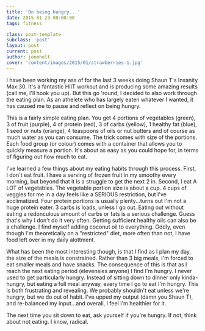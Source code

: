 ```yaml
---
title: 'On being hungry...'
date: 2015-01-23 00:00:00 
tags: fitness

class: post-template
subclass: 'post'
layout: post
current: post
author: jonmholt
cover: 'content/images/2015/01/strawberries-1.jpg'
---
```


I have been working my ass of for the last 3 weeks doing Shaun T's Insanity Max:30.  It's a fantastic HIIT workout and is producing some amazing results (call me, I'll hook you up).  But this go 'round, I decided to also work through the eating plan.  As an athelete who has largely eaten whatever I wanted, it has caused me to pause and reflect on being hungry.

This is a fairly simple eating plan.  You get 4 portions of vegetables (green), 3 of fruit (purple), 4 of protein (red), 3 of carbs (yellow), 1 healthy fat (blue), 1 seed or nuts (orange), 4 teaspoons of oils or nut butters and of course as much water as you can consume.  The trick comes with size of the portions.  Each food group (or colour) comes with a container that allows you to quickly measure a portion.  It's about as easy as you could hope for, in terms of figuring out how much to eat.

I've learned a few things about my eating habits through this process.  First, I don't eat fruit.  I have a serving of frozen fruit in my smoothy every morning, but beyond that it is a struggle to get the next 2 in.  Second, I eat A LOT of vegetables.  The vegetable portion size is about a cup.  4 cups of veggies for me in a day feels like a SERIOUS restriction, but I've acclimatized.  Four protein portions is usually plenty...turns out I'm not a huge protein eater.  3 carbs is loads, unless I go out.  Eating out without eating a redonculous amount of carbs or fats is a serious challenge.  Guess that's why I don't do it very often.  Getting sufficient healthy oils can also be a challenge. I find myself adding coconut oil to everything.  Oddly, even though I'm theoretically on a "restricted" diet, more often than not, I have food left over in my daily alottment.

What has been the most interesting though, is that I find as I plan my day, the size of the meals is constrained.  Rather than 3 big meals, I'm forced to eat smaller meals and have snacks.  The consequence of this is that as I reach the next eating period (elevensies anyone) I find I'm hungry.  I never used to get particularly hungry.  Instead of sitting down to dinner only kinda-hungry, but eating a full meal anyway, every time I go to eat I'm hungry.  This is both frustrating and revealing.  We probably shouldn't eat unless we're hungry, but we do out of habit.  I've upped my output (damn you Shaun T), and re-balanced my input...and overall, I feel I'm healthier for it.  

The next time you sit down to eat, ask yourself if you're hungry.  If not, think about not eating.  I know, radical.
